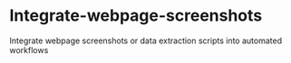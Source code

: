 # Integrate-webpage-screenshots
Integrate webpage screenshots or data extraction scripts into automated workflows
